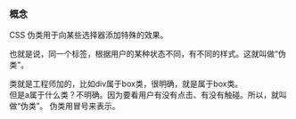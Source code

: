 ### 概念
CSS 伪类用于向某些选择器添加特殊的效果。  

也就是说，同一个标签，根据用户的某种状态不同，有不同的样式。这就叫做“伪类”。  

类就是工程师加的，比如div属于box类，很明确，就是属于box类。  
但是a属于什么类？不明确。因为要看用户有没有点击、有没有触碰。所以，就叫做“伪类”。伪类用冒号来表示。

